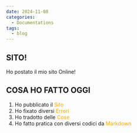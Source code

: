 ```yaml
---
date: 2024-11-08
categories:
  - Documentations
tags:
  - blog
---
```

## SITO!

Ho postato il mio sito Online!


## COSA HO FATTO OGGI

<ol>
  <li>Ho pubblicato il <font color="ORANGE">Sito</font></li>
  <li>Ho fixato diversi <font color="ORANGE">Errori</font></li>
  <li>Ho tradotto delle <font color="ORANGE">Cose</font></li>
  <li>Ho fatto pratica con diversi codici da <font color="ORANGE">Markdown</font></li></li>
</ol>